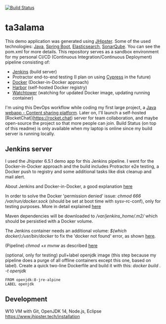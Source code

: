 [![Build Status](https://build.adambahri.com/buildStatus/icon?job=ta3alama)](https://build.adambahri.com/job/ta3alama/)
# ta3alama

This demo application was generated using [JHipster](https://www.jhipster.tech).
Some of the used technologies: [Java](https://openjdk.java.net), [Spring Boot](https://spring.io/projects/spring-boot), [Elasticsearch](https://github.com/elastic/elasticsearch), [SonarQube](https://www.sonarsource.com/java/). You can see the pom.xml for more details.
This repository serves as a sandbox environment for my personal CI/CD (Continuous Integration/Continuous Deployment) pipeline consisting of:
 * [Jenkins](https://jenkins.io) (build server)
 * Protractor end-to-end testing (I plan on using [Cypress](https://www.cypress.io) in the future)
 * [Docker](https://www.docker.com) (Docker-in-Docker approach)
 * [Harbor](https://goharbor.io) (self-hosted Docker registry)
 * [Watchtower](https://github.com/containrrr/watchtower) (watching for updated Docker image, updating running container)

I'm using this DevOps workflow while coding my first large project, a [Java webapp - Content sharing platform](https://github.com/JeroenAdam/Content-sharing-platform).
Later on, I'll launch a self-hosted [RocketChat[(https://rocket.chat) server for team collaboration, and maybe open-source the project so that more people can join.
Build Status (on top of this readme) is only available when my laptop is online since my build server is running locally.

## Jenkins server

I used the Jhipster 6.5.1 demo app for this Jenkins pipeline.
I went for the Docker-in-Docker approach and the build includes Protractor e2e testing, a Docker push to registry and some additional tasks like disk cleanup and mail alert.

About Jenkins and Docker-in-Docker, a good explanation [here](https://medium.com/swlh/quickstart-ci-with-jenkins-and-docker-in-docker-c3f7174ee9ff)

In order to solve the Docker 'permission denied' issue: *chmod 666 /var/run/docker.sock* (should be set at boot time with sysv-rc-conf), only for testing purposes. More in detail explained [here](https://www.digitalocean.com/community/questions/how-to-fix-docker-got-permission-denied-while-trying-to-connect-to-the-docker-daemon-socket)

Maven dependencies will be downloaded to */var/jenkins_home/.m2/* which should be persistied with a Docker volume.

The Jenkins container needs an additional volume: *$(which docker):/usr/bin/docker* to fix the 'docker not found' error, as shown [here](https://boozallen.github.io/sdp-docs/learning-labs/1/local-development/2-run-jenkins.html).

(Pipeline) *chmod +x mvnw* as described [here](https://github.com/pascalgrimaud/generator-jhipster-docker/issues/29)

(optional, only for testing) pull+label openjdk image (this step because my pipeline does a purge of all offline containers except this one, based on label).
Create a quick two-line Dockerfile and build it with this: *docker build . -t openjdk*
```
FROM openjdk:8-jre-alpine
LABEL openjdk
```

## Development

W10 VM with Git, OpenJDK 14, Node.js, Eclipse https://www.jhipster.tech/installation
